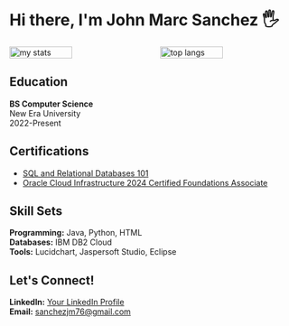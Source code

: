 <h1>Hi there, I'm John Marc Sanchez 🖐</h1>

<div style="display: flex; justify-content: space-between;">
    <img alt="my stats" width="47%" src="https://github-readme-stats.vercel.app/api?username=jmSanchezzz&show_icons=true"/>
    <img alt="top langs" width="47%" src="https://github-readme-stats.vercel.app/api/top-langs/?username=jmSanchezzz&layout=compact"/>
</div>

<h2>Education</h2>
<p><strong>BS Computer Science</strong><br>
   New Era University<br>
   2022-Present</p>

<h2>Certifications</h2>
<ul>
    <li><a href="https://courses.cognitiveclass.ai/certificates/6d85742191544dfea0dd93ca0da178bf">SQL and Relational Databases 101</a></li>
    <li><a href="https://catalog-education.oracle.com/ords/certview/sharebadge?id=C33418A20500C8FAE9EDD29DEA8B12678B64D47B7E7DC0DAAD30FB99FB9FB9A5">Oracle Cloud Infrastructure 2024 Certified Foundations Associate</a></li>
</ul>

<h2>Skill Sets</h2>
<p><strong>Programming:</strong> Java, Python, HTML<br>
   <strong>Databases:</strong> IBM DB2 Cloud<br>
   <strong>Tools:</strong> Lucidchart, Jaspersoft Studio, Eclipse</p>
    
<h2>Let's Connect!</h2>
<p><strong>LinkedIn:</strong> <a href="#">Your LinkedIn Profile</a><br>
   <strong>Email:</strong> <a href="mailto:sanchezjm76@gmail.com">sanchezjm76@gmail.com</a></p>
